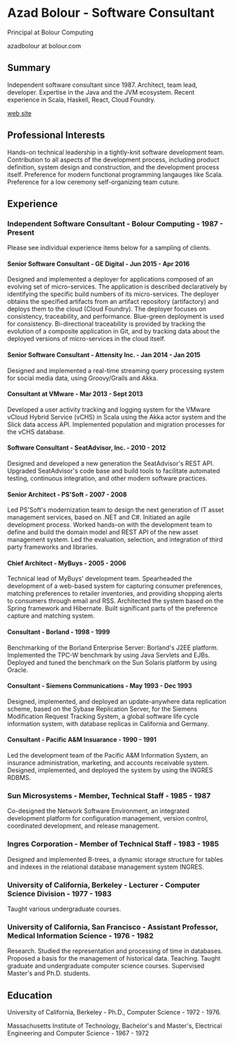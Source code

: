 ---
---

# Azad Bolour - Software Consultant

Principal at Bolour Computing 

azadbolour at bolour.com

## Summary

Independent software consultant since 1987. Architect, team lead, developer.
Expertise in the Java and the JVM ecosystem. Recent experience in Scala,
Haskell, React, Cloud Foundry.

[web site](http://www.bolour.com/)

## Professional Interests

Hands-on technical leadership in a tightly-knit software development team.
Contribution to all aspects of the development process, including product
definition, system design and construction, and the development process itself.
Preference for modern functional programming langauges like Scala. Preference
for a low ceremony self-organizing team cuture.

## Experience

### Independent Software Consultant - Bolour Computing - 1987 - Present

Please see individual experience items below for a sampling of clients. 

#### Senior Software Consultant - GE Digital - Jun 2015 - Apr 2016 

Designed and implemented a deployer for applications composed of an evolving set
of micro-services. The application is described declaratively by identifying the
specific build numbers of its micro-services. The deployer obtains the specified
artifacts from an artifact repository (artifactory) and deploys them to the
cloud (Cloud Foundry). The deployer focuses on consistency, traceability, and
performance. Blue-green deployment is used for consistency. Bi-directional
traceability is provided by tracking the evolution of a composite application in
Git, and by tracking data about the deployed versions of micro-services in the
cloud itself. 

#### Senior Software Consultant - Attensity Inc. - Jan 2014 - Jan 2015 

Designed and implemented a real-time streaming query processing system for
social media data, using Groovy/Grails and Akka.

#### Consultant at VMware - Mar 2013 - Sept 2013 

Developed a user activity tracking and logging system for the VMware vCloud
Hybrid Service (vCHS) in Scala using the Akka actor system and the Slick data
access API. Implemented population and migration processes for the vCHS
database.

#### Software Consultant - SeatAdvisor, Inc. - 2010 - 2012 

Designed and developed a new generation the SeatAdvisor's REST API. Upgraded
SeatAdvisor's code base and build tools to facilitate automated testing,
continuous integration, and other modern software practices.

#### Senior Architect - PS'Soft - 2007 - 2008

Led PS'Soft's modernization team to design the next generation of IT asset
management services, based on .NET and C#. Initiated an agile development
process. Worked hands-on with the development team to define and build the
domain model and REST API of the new asset management system. Led the
evaluation, selection, and integration of third party frameworks and libraries.

#### Chief Architect - MyBuys - 2005 - 2006 

Technical lead of MyBuys' development team. Spearheaded the development of a
web-based system for capturing consumer preferences, matching preferences to
retailer inventories, and providing shopping alerts to consumers through email
and RSS. Architected the system based on the Spring framework and Hibernate.
Built significant parts of the preference capture and matching system.

#### Consultant - Borland - 1998 - 1999 

Benchmarking of the Borland Enterprise Server: Borland's J2EE platform.
Implemented the TPC-W benchmark by using Java Servlets and EJBs. Deployed and
tuned the benchmark on the Sun Solaris platform by using Oracle.

#### Consultant - Siemens Communications - May 1993 - Dec 1993 

Designed, implemented, and deployed an update-anywhere data replication scheme,
based on the Sybase Replication Server, for the Siemens Modification Request
Tracking System, a global software life cycle information system, with database
replicas in California and Germany.

#### Consultant - Pacific A&M Insuarance - 1990 - 1991 

Led the development team of the Pacific A&M Information System, an insurance
administration, marketing, and accounts receivable system. Designed,
implemented, and deployed the system by using the INGRES RDBMS.

### Sun Microsystems - Member, Technical Staff - 1985 - 1987

Co-designed the Network Software Environment, an integrated development platform
for configuration management, version control, coordinated development, and
release management.

### Ingres Corporation - Member of Technical Staff - 1983 - 1985

Designed and implemented B-trees, a dynamic storage structure for tables and
indexes in the relational database management system INGRES.

### University of California, Berkeley - Lecturer - Computer Science Division - 1977 - 1983

Taught various undergraduate courses.

### University of California, San Francisco - Assistant Professor, Medical Information Science - 1976 - 1982

Research. Studied the representation and processing of time in databases.
Proposed a basis for the management of historical data. Teaching. Taught
graduate and undergraduate computer science courses. Supervised Master's and
Ph.D. students.

## Education

University of California, Berkeley - Ph.D., Computer Science - 1972 - 1976.

Massachusetts Institute of Technology, Bachelor's and Master's, Electrical
Engineering and Computer Science - 1967 - 1972

